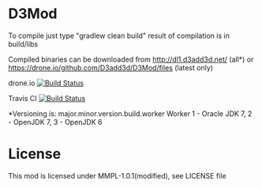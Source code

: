 D3Mod
=====

To compile just type "gradlew clean build" result of compilation is in build/libs

Compiled binaries can be downloaded from http://dl1.d3add3d.net/ (all*) or https://drone.io/github.com/D3add3d/D3Mod/files (latest only)

drone.io [![Build Status](https://drone.io/github.com/D3add3d/D3Mod/status.png)](https://drone.io/github.com/D3add3d/D3Mod/latest)

Travis CI [![Build Status](https://travis-ci.org/D3add3d/D3Mod.svg?branch=master)](https://travis-ci.org/D3add3d/D3Mod)

*Versioning is: major.minor.version.build.worker
Worker 1 - Oracle JDK 7, 2 - OpenJDK 7, 3 - OpenJDK 6


License
=====

This mod is licensed under MMPL-1.0.1(modified), see LICENSE file
